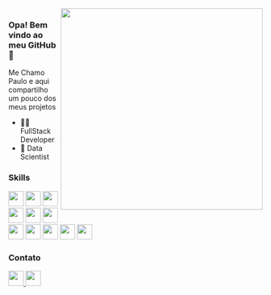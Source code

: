 <!--<img src="https://raw.githubusercontent.com/MicaelliMedeiros/micaellimedeiros/master/image/computer-illustration.png" width="400px" align="right">-->
<img src="https://trosleihard.000webhostapp.com/4401278.png" width="400px" align="right">

### Opa! Bem vindo ao meu GitHub 👋
Me Chamo Paulo e aqui compartilho um pouco dos meus projetos

- 🧘‍♂️ FullStack Developer
- 🤌 Data Scientist

### Skills
<div>
  <img height="30px" src="https://cdn.jsdelivr.net/gh/devicons/devicon/icons/html5/html5-plain-wordmark.svg" />  
  <img height="30px" src="https://cdn.jsdelivr.net/gh/devicons/devicon/icons/css3/css3-plain-wordmark.svg" />
  <img height="30px" src="https://cdn.jsdelivr.net/gh/devicons/devicon/icons/python/python-original-wordmark.svg" />
  <img height="30px" src="https://cdn.jsdelivr.net/gh/devicons/devicon/icons/jupyter/jupyter-original-wordmark.svg" />
  <img height="30px" src="https://cdn.jsdelivr.net/gh/devicons/devicon/icons/php/php-original.svg" />   
  <img height="30px" src="https://cdn.jsdelivr.net/gh/devicons/devicon/icons/java/java-original-wordmark.svg" />
  <img height="30px" src="https://cdn.jsdelivr.net/gh/devicons/devicon/icons/spring/spring-original.svg" />
  <img height="30px" src="https://cdn.jsdelivr.net/gh/devicons/devicon/icons/javascript/javascript-original.svg" />
  <img height="30px" src="https://cdn.jsdelivr.net/gh/devicons/devicon/icons/angularjs/angularjs-original.svg" />
  <img height="30px" src="https://cdn.jsdelivr.net/gh/devicons/devicon/icons/mysql/mysql-original.svg" />
  <img height="30px" src="https://cdn.jsdelivr.net/gh/devicons/devicon/icons/nginx/nginx-original.svg" />
</div>

### Contato
<a href="https://www.linkedin.com/in/mrpauloj" target="blank" alt="LinkedIn">
  <img height="30px" src="https://cdn.jsdelivr.net/gh/devicons/devicon/icons/linkedin/linkedin-original.svg" />
</a>
<a href="malito:paulfsilva7@gmail.com" target="blank" alt="Email">
  <img height="30px" src="https://cdn.jsdelivr.net/gh/devicons/devicon/icons/google/google-original.svg" />
</a>

<!--
![Anurag's GitHub stats](https://github-readme-stats.vercel.app/api?username=mrpauloj&show_icons=true&theme=dark)

[![Top Langs](https://github-readme-stats.vercel.app/api/top-langs/?username=mrpauloj&layout=compact&theme=dark)](https://github.com/mrpauloj/github-readme-stats)
-->


<!--
**MrPauloJ/MrPauloJ** is a ✨ _special_ ✨ repository because its `README.md` (this file) appears on your GitHub profile.

Here are some ideas to get you started:

- 🔭 I’m currently working on ...
- 🌱 I’m currently learning ...
- 👯 I’m looking to collaborate on ...
- 🤔 I’m looking for help with ...
- 💬 Ask me about ...
- 📫 How to reach me: ...
- 😄 Pronouns: ...
- ⚡ Fun fact: ...
-->
